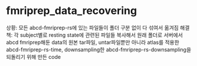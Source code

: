 # fmriprep_data_recovering
상황: 모든 abcd-fmriprep-rs에 있는 파일들이 폴더 구분 없이 다 섞여서 옮겨짐
해결책: 각 subject별로 resting state에 관련된 파일들 복사해서 원래 폴더로 
서버에서 abcd fmriprep해둔 data의 원본 tar파일, untar파일뿐만 아니라 atlas를 적용한 abcd-fmriprep-rs-time, downsampling한 abcd-fmriprep-rs-downsampling을 되돌리기 위해 만든 code
